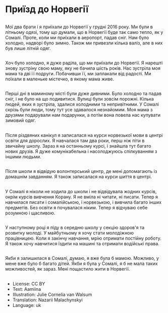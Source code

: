 # Приїзд до Норвегії

##
Мої два брати і я приїхали до Норвегії у грудні 2016 року. Ми були в літньому одязі, тому що думали, що в Норвегії буде так само тепло, як у Сомалі. Проте, коли ми приїхали в аеропорт, падав сніг. Нам було холодно, надворі було зимно. Також ми привезли кілька валіз, але в них був лише літній одяг.

##
Хоч було холодно, я дуже раділа, що ми приїхали до Норвегії. Я нарешті знову зустріну свою маму, яку не бачила шість років. Нас зустріла моя мама та дві її подруги. Побачивши її, ми заплакали від радості. Ми поїхали в маленьке містечко, в якому мама живе.

##
Перші дні в маминому місті були дуже дивними. Було холодно та падав сніг, і не було на що подивитися. Вулиці були зовсім порожні. Кілька людей, яких я зустріла, здалися холодними та непривітними. У Сомалі скрізь були люди, тому тут усе здавалося незнайомим. Моя мама з друзями подарували нам подарунки, а потім вона повела нас купувати зимовий одяг.

##
Після різдвяних канікул я записалася на курси норвезької мови в центрі освіти для дорослих. Я навчалася там два роки, перш ніж піти в звичайну школу. Зараз я на останньому курсі, і знайшла тут багато нових друзів. Я дуже комунікабельна і насолоджуюсь спілкуванням з іншими людьми.

##
Після школи я відвідую волонтерський центр, де мені допомагають із домашнім завданням. Я також записалася на курси шиття в центрі.

##
У Сомалі я ніколи не ходила до школи і не відвідувала жодних курсів, окрім курсів вивчення Корану. Я не вміла ні читати, ні писати. Тепер я навчилася писати і сомалійською, і норвезькою, і вивчила багато інших предметів. Без освіти я почувалася ніким. Тепер я відчуваю себе розумною і щасливою.

##
У наступному році я піду в середню школу у секцію здоров'я та розвитку молоді. У майбутньому я хочу стати молодіжною працівницею. Коли я закінчу навчання, мрію отримати постійну роботу. Я також хочу навчитися їздити на машині та отримати водійські права.

##
Якби я залишилася в Сомалі, думаю, я вже була б мамою. Можливо, у мене вже було б багато дітей. Якби я була у Сомалі, я б не мала таких можливостей, як зараз. Мені пощастило жити в Норвегії.

##
* License: CC BY
* Text: Aamiina
* Illustration: Julie Cornelia van Walsum
* Translation: Nazarii Malachynskyi
* Language: uk
